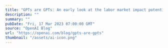 ```yaml
---
title: "GPTs are GPTs: An early look at the labor market impact potential of large language models"
description: ""
summary: ""
pubDate: "Fri, 17 Mar 2023 07:00:00 GMT"
source: "OpenAI Blog"
url: "https://openai.com/blog/gpts-are-gpts"
thumbnail: "/assets/ai-icon.png"
---
```



